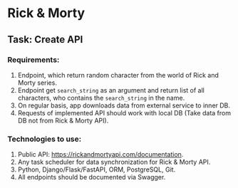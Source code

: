 # Rick & Morty

## Task: Create API

### Requirements:
1. Endpoint, which return random character from the world of Rick and Morty series.
2. Endpoint get `search_string` as an argument and return list of all characters, 
   who contains the `search_string` in the name.
3. On regular basis, app downloads data from external service to inner DB.
4. Requests of implemented API should work with local DB
   (Take data from DB not from Rick & Morty API).

### Technologies to use:
1. Public API: https://rickandmortyapi.com/documentation.
2. Any task scheduler for data synchronization for Rick & Morty API.
3. Python, Django/Flask/FastAPI, ORM, PostgreSQL, Git.
4. All endpoints should be documented via Swagger.
